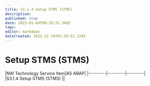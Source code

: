 ```yaml
---
title: S3.1.4 Setup STMS (STMS)
description: 
published: true
date: 2023-01-04T08:28:25.340Z
tags: 
editor: markdown
dateCreated: 2022-12-19T03:29:52.224Z
---
```


# Setup STMS (STMS)
|NW Technology Service Item|AS ABAP|
|---------|---------|---------|
|S3.1.4 Setup STMS (STMS) ||